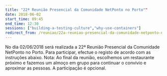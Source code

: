 ```yaml
---
title: "22ª Reunião Presencial da Comunidade NetPonto no Porto""
date: 2018-06-02
start_time: 09:45
end_time: 12:30
sessions: ["building-a-testing-culture","why-use-containers"]
redirect_from: /reuniao/22a-reuniao-presencial-da-comunidade-netponto-no-porto/
---
```

No dia 02/06/2018 será realizada a 22ª Reunião Presencial da Comunidade NetPonto no Porto. Para participar, efectue o registo de acordo com as instruções abaixo.
Nota: Ao final da reunião, escolhemos um restaurante próximo e fazemos um almoço em grupo para continuar o convívio e aproximar as pessoas. A participação é opcional.